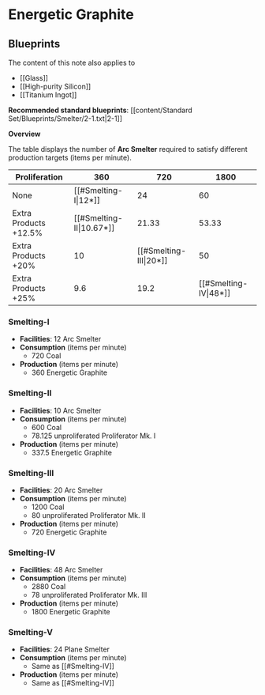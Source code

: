# Energetic Graphite

## Blueprints

The content of this note also applies to
- [[Glass]]
- [[High-purity Silicon]]
- [[Titanium Ingot]]

**Recommended standard blueprints**: [[content/Standard Set/Blueprints/Smelter/2-1.txt|2-1]]

**Overview**

The table displays the number of **Arc Smelter** required to satisfy different production targets (items per minute).

| Proliferation         | 360                      | 720                    | 1800                  |
| --------------------- | ------------------------ | ---------------------- | --------------------- |
| None                  | [[#Smelting-I\|12*]]     | 24                     | 60                    |
| Extra Products +12.5% | [[#Smelting-II\|10.67*]] | 21.33                  | 53.33                 |
| Extra Products +20%   | 10                       | [[#Smelting-III\|20*]] | 50                    |
| Extra Products +25%   | 9.6                      | 19.2                   | [[#Smelting-IV\|48*]] |

### Smelting-I

- **Facilities**: 12 Arc Smelter
- **Consumption** (items per minute)
	- 720 Coal
- **Production** (items per minute)
	- 360 Energetic Graphite

### Smelting-II

- **Facilities**: 10 Arc Smelter
- **Consumption** (items per minute)
	- 600 Coal
	- 78.125 unproliferated Proliferator Mk. I
- **Production** (items per minute)
	- 337.5 Energetic Graphite

### Smelting-III

- **Facilities**: 20 Arc Smelter
- **Consumption** (items per minute)
	- 1200 Coal
	- 80 unproliferated Proliferator Mk. II
- **Production** (items per minute)
	- 720 Energetic Graphite

### Smelting-IV

- **Facilities**: 48 Arc Smelter
- **Consumption** (items per minute)
	- 2880 Coal
	- 78 unproliferated Proliferator Mk. III
- **Production** (items per minute)
	- 1800 Energetic Graphite

### Smelting-V

- **Facilities**: 24 Plane Smelter
- **Consumption** (items per minute)
	- Same as [[#Smelting-IV]]
- **Production** (items per minute)
	- Same as [[#Smelting-IV]]